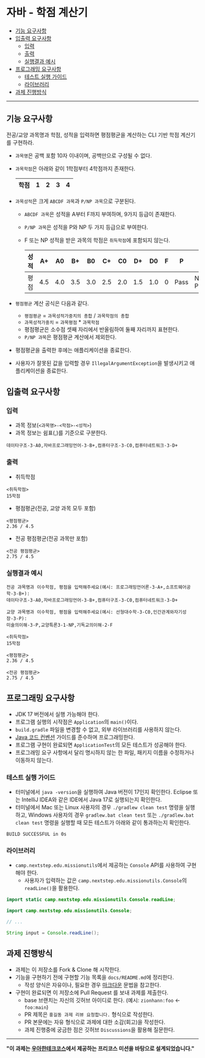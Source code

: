 # 자바 - 학점 계산기

- [기능 요구사항](#기능-요구사항)
- [입출력 요구사항](#입출력-요구사항)
    - [입력](#입력)
    - [출력](#출력)
    - [실행결과 예시](#실행결과-예시)
- [프로그래밍 요구사항](#프로그래밍-요구사항)
    - [테스트 실행 가이드](#테스트-실행-가이드)
    - [라이브러리](#라이브러리)
- [과제 진행방식](#과제-진행방식)

---

## 기능 요구사항

전공/교양 과목명과 학점, 성적을 입력하면 평점평균을 계산하는 CLI 기반 학점 계산기를 구현하라.

- `과목명`은 공백 포함 10자 이내이며, 공백만으로 구성될 수 없다.
- `과목학점`은 아래와 같이 1학점부터 4학점까지 존재한다.

  | 학점 | 1 | 2 | 3 | 4 |
  |----|---|---|---|---|

- `과목성적`은 크게 `ABCDF 과목`과 `P/NP 과목`으로 구분된다.
    - `ABCDF 과목`은 성적을 A부터 F까지 부여하며, 9가지 등급이 존재한다.
    - `P/NP 과목`은 성적을 P와 NP 두 가지 등급으로 부여한다.
    - F 또는 NP 성적을 받은 과목의 학점은 `취득학점`에 포함되지 않는다.

      | 성적 | A+  | A0  | B+  | B0  | C+  | C0  | D+  | D0  | F | P    | NP         |
      |----|-----|-----|-----|-----|-----|-----|-----|-----|---|------|------------|
      | 평점 | 4.5 | 4.0 | 3.5 | 3.0 | 2.5 | 2.0 | 1.5 | 1.0 | 0 | Pass | Not Passed |

- `평점평균` 계산 공식은 다음과 같다.
    - `평점평균` = `과목성적가중치의 총합` / `과목학점의 총합`
    - `과목성적가중치` = `과목평점` * `과목학점`
    - 평점평균은 소수점 셋째 자리에서 반올림하여 둘째 자리까지 표현한다.
    - `P/NP 과목`은 평점평균 계산에서 제외한다.

- 평점평균을 출력한 후에는 애플리케이션을 종료한다.
- 사용자가 잘못된 값을 입력할 경우 `IllegalArgumentException`을 발생시키고 애플리케이션을 종료한다.

## 입출력 요구사항

### 입력

- 과목 정보(`<과목명>-<학점>-<성적>`)
- 과목 정보는 쉼표(,)를 기준으로 구분한다.

```
데이타구조-3-A0,자바프로그래밍언어-3-B+,컴퓨터구조-3-C0,컴퓨터네트워크-3-D+
```

### 출력

- 취득학점

```
<취득학점>
15학점
```

- 평점평균(전공, 교양 과목 모두 포함)

```
<평점평균>
2.36 / 4.5
```

- 전공 평점평균(전공 과목만 포함)

```
<전공 평점평균>
2.75 / 4.5
```

### 실행결과 예시

```
전공 과목명과 이수학점, 평점을 입력해주세요(예시: 프로그래밍언어론-3-A+,소프트웨어공학-3-B+):
데이타구조-3-A0,자바프로그래밍언어-3-B+,컴퓨터구조-3-C0,컴퓨터네트워크-3-D+

교양 과목명과 이수학점, 평점을 입력해주세요(예시: 선형대수학-3-C0,인간관계와자기성장-3-P):
미술의이해-3-P,교양특론3-1-NP,기독교의이해-2-F

<취득학점>
15학점

<평점평균>
2.36 / 4.5

<전공 평점평균>
2.75 / 4.5
```

## 프로그래밍 요구사항

- JDK 17 버전에서 실행 가능해야 한다.
- 프로그램 실행의 시작점은 `Application`의 `main()`이다.
- `build.gradle` 파일을 변경할 수 없고, 외부 라이브러리를 사용하지 않는다.
- [Java 코드 컨벤션](https://google.github.io/styleguide/javaguide.html) 가이드를 준수하며 프로그래밍한다.
- 프로그램 구현이 완료되면 `ApplicationTest`의 모든 테스트가 성공해야 한다.
- 프로그래밍 요구 사항에서 달리 명시하지 않는 한 파일, 패키지 이름을 수정하거나 이동하지 않는다.

### 테스트 실행 가이드

- 터미널에서 `java -version`을 실행하여 Java 버전이 17인지 확인한다.
  Eclipse 또는 IntelliJ IDEA와 같은 IDE에서 Java 17로 실행되는지 확인한다.
- 터미널에서 Mac 또는 Linux 사용자의 경우 `./gradlew clean test` 명령을 실행하고,
  Windows 사용자의 경우 `gradlew.bat clean test` 또는 `./gradlew.bat clean test` 명령을 실행할 때 모든 테스트가 아래와 같이 통과하는지 확인한다.

```
BUILD SUCCESSFUL in 0s
```

### 라이브러리

- `camp.nextstep.edu.missionutils`에서 제공하는 `Console` API를 사용하여 구현해야 한다.
    - 사용자가 입력하는 값은 `camp.nextstep.edu.missionutils.Console`의 `readLine()`을 활용한다.

```java
import static camp.nextstep.edu.missionutils.Console.readLine;

import camp.nextstep.edu.missionutils.Console;

// ...

String input = Console.readLine();
```

## 과제 진행방식

- 과제는 이 저장소를 Fork & Clone 해 시작한다.
- 기능을 구현하기 전에 구현할 기능 목록을 `docs/README.md`에 정리한다.
    - 작성 양식은 자유이나, 필요한 경우 [마크다운](https://github.com/jinkyukim-me/markdown_ko) 문법을 참고한다.
- 구현이 완료되면 이 저장소에 Pull Request 를 보내 과제를 제출한다.
    - base 브랜치는 자신의 깃허브 아이디로 한다. (예시: `zionhann:foo` <- `foo:main`)
    - PR 제목은 `홍길동 과제 리뷰 요청합니다.` 형식으로 작성한다.
    - PR 본문에는 자유 형식으로 과제에 대한 소감(회고)을 작성한다.
    - 과제 진행중에 궁금한 점은 깃허브 `Discussions`을 활용해 질문한다.

---

**"이 과제는 [우아한테크코스](https://www.woowacourse.io)에서 제공하는 프리코스 미션을 바탕으로 설계되었습니다."**
